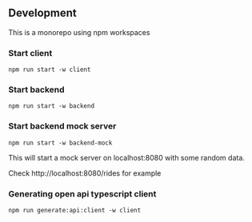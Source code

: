 ## Development

This is a monorepo using npm workspaces

### Start client
```
npm run start -w client
```

### Start backend
```
npm run start -w backend
```

### Start backend mock server
```
npm run start -w backend-mock
```
This will start a mock server on localhost:8080 with some random data.

Check http://localhost:8080/rides for example

### Generating open api typescript client
```
npm run generate:api:client -w client
```
